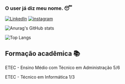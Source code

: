 ### O user já diz meu nome. 😴

[![LinkedIn](https://img.shields.io/badge/LinkedIn-0077B5?style=for-the-badge&logo=linkedin&logoColor=white)](https://www.linkedin.com/in/pedro-araujo-1867a826b?utm_source=share&utm_campaign=share_via&utm_content=profile&utm_medium=android_app)
[![instagram](https://img.shields.io/badge/Instagram-E4405F?style=for-the-badge&logo=instagram&logoColor=white)](https://www.instagram.com/ypedroxavier/)

![Anurag's GitHub stats](https://github-readme-stats.vercel.app/api?username=anuraghazra&show_icons=true&theme=chartreuse-dark)

![Top Langs](https://github-readme-stats.vercel.app/api/top-langs/?username=riquexavier&hide&theme=chartreuse-dark)

## Formação acadêmica 📚

ETEC - Ensino Médio com Técnico em Administração 5/6

ETEC - Técnico em Informática 1/3

